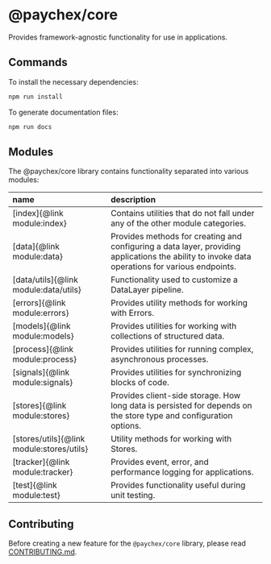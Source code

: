 # @paychex/core

Provides framework-agnostic functionality for use in applications.

## Commands

To install the necessary dependencies:

```bash
npm run install
```

To generate documentation files:

```bash
npm run docs
```

## Modules

The @paychex/core library contains functionality separated into various modules:

name | description
:--- | :---
[index]{@link module:index} | Contains utilities that do not fall under any of the other module categories.
[data]{@link module:data} | Provides methods for creating and configuring a data layer, providing applications the ability to invoke data operations for various endpoints.
[data/utils]{@link module:data/utils} | Functionality used to customize a DataLayer pipeline.
[errors]{@link module:errors} | Provides utility methods for working with Errors.
[models]{@link module:models} | Provides utilities for working with collections of structured data.
[process]{@link module:process} | Provides utilities for running complex, asynchronous processes.
[signals]{@link module:signals} | Provides utilities for synchronizing blocks of code.
[stores]{@link module:stores} | Provides client-side storage. How long data is persisted for depends on the store type and configuration options.
[stores/utils]{@link module:stores/utils} | Utility methods for working with Stores.
[tracker]{@link module:tracker} | Provides event, error, and performance logging for applications.
[test]{@link module:test} | Provides functionality useful during unit testing.

## Contributing

Before creating a new feature for the `@paychex/core` library, please read [CONTRIBUTING.md](https://code.paychex.com/projects/HTML5/repos/paychex-core/browse/CONTRIBUTING.md?at=refs%2Fheads%2Fdevelop).

